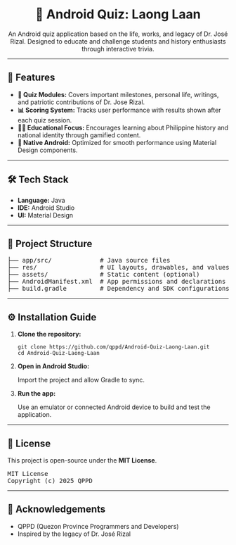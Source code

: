<h1 align="center">📱 Android Quiz: Laong Laan</h1>

<p align="center">
  An Android quiz application based on the life, works, and legacy of Dr. José Rizal. Designed to educate and challenge students and history enthusiasts through interactive trivia.
</p>

<hr>

<h2>🚀 Features</h2>
<ul>
  <li><strong>🧠 Quiz Modules:</strong> Covers important milestones, personal life, writings, and patriotic contributions of Dr. Jose Rizal.</li>
  <li><strong>📊 Scoring System:</strong> Tracks user performance with results shown after each quiz session.</li>
  <li><strong>🧑‍🏫 Educational Focus:</strong> Encourages learning about Philippine history and national identity through gamified content.</li>
  <li><strong>📱 Native Android:</strong> Optimized for smooth performance using Material Design components.</li>
</ul>

<hr>

<h2>🛠️ Tech Stack</h2>
<ul>
  <li><strong>Language:</strong> Java</li>
  <li><strong>IDE:</strong> Android Studio</li>
  <li><strong>UI:</strong> Material Design</li>
</ul>

<hr>

<h2>📁 Project Structure</h2>

<pre>
├── app/src/             # Java source files
├── res/                 # UI layouts, drawables, and values
├── assets/              # Static content (optional)
├── AndroidManifest.xml  # App permissions and declarations
├── build.gradle         # Dependency and SDK configurations
</pre>

<hr>

<h2>⚙️ Installation Guide</h2>

<ol>
  <li><strong>Clone the repository:</strong>
    <pre><code>git clone https://github.com/qppd/Android-Quiz-Laong-Laan.git
cd Android-Quiz-Laong-Laan</code></pre>
  </li>

  <li><strong>Open in Android Studio:</strong>
    <p>Import the project and allow Gradle to sync.</p>
  </li>

  <li><strong>Run the app:</strong>
    <p>Use an emulator or connected Android device to build and test the application.</p>
  </li>
</ol>

<hr>

<h2>📄 License</h2>
<p>This project is open-source under the <strong>MIT License</strong>.</p>

<pre>
MIT License
Copyright (c) 2025 QPPD
</pre>

<hr>

<h2>🙌 Acknowledgements</h2>
<ul>
  <li>QPPD (Quezon Province Programmers and Developers)</li>
  <li>Inspired by the legacy of Dr. José Rizal</li>
</ul>
